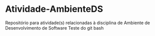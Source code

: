 # Atividade-AmbienteDS
Repositório para atividade(s) relacionadas à disciplina de Ambiente de Desenvolvimento de Software
Teste do git bash
